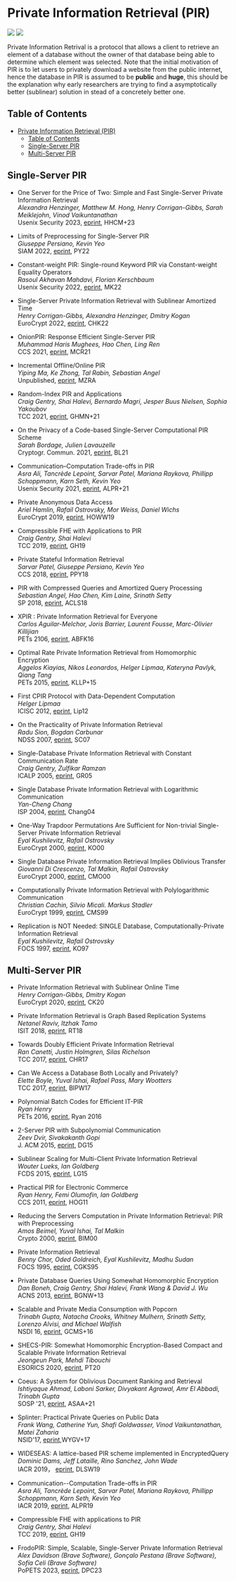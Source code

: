 # Private Information Retrieval (PIR)

![](https://badgen.net/badge/:update-to/:Mar-2023/red) ![](https://badgen.net/badge/:papers/:33/blue) 

Private Information Retrival is a protocol that allows a client to retrieve an element of a database without the owner of that database being able to determine which element was selected. Note that the initial motivation of PIR is to let users to privately download a website from the public internet, hence the database in PIR is assumed to be **public** and **huge**, this should be the explanation why early researchers are trying to find a asymptotically better (sublinear) solution in stead of a concretely better one.


## Table of Contents

- [Private Information Retrieval (PIR)](#private-information-retrieval-pir)
  - [Table of Contents](#table-of-contents)
  - [Single-Server PIR](#single-server-pir)
  - [Multi-Server PIR](#multi-server-pir)
  
  
## Single-Server PIR

- One Server for the Price of Two: Simple and Fast Single-Server Private Information Retrieval  
  *Alexandra Henzinger, Matthew M. Hong, Henry Corrigan-Gibbs, Sarah Meiklejohn, Vinod Vaikuntanathan*  
  Usenix Security 2023, [eprint](https://eprint.iacr.org/2022/949), HHCM+23
  
- Limits of Preprocessing for Single-Server PIR  
  *Giuseppe Persiano, Kevin Yeo*  
  SIAM 2022, [eprint](https://eprint.iacr.org/2022/235), PY22

- Constant-weight PIR: Single-round Keyword PIR via Constant-weight Equality Operators  
  *Rasoul Akhavan Mahdavi, Florian Kerschbaum*  
  Usenix Security 2022, [eprint](https://www.usenix.org/conference/usenixsecurity22/presentation/mahdavi), MK22

- Single-Server Private Information Retrieval with Sublinear Amortized Time  
  *Henry Corrigan-Gibbs, Alexandra Henzinger, Dmitry Kogan*  
  EuroCrypt 2022, [eprint](https://eprint.iacr.org/2022/081), CHK22

- OnionPIR: Response Efficient Single-Server PIR  
  *Muhammad Haris Mughees, Hao Chen, Ling Ren*  
  CCS 2021, [eprint](https://eprint.iacr.org/2021/1081), MCR21

- Incremental Offline/Online PIR  
  *Yiping Ma, Ke Zhong, Tal Rabin, Sebastian Angel*  
  Unpublished, [eprint](https://eprint.iacr.org/2021/1438), MZRA

- Random-Index PIR and Applications  
  *Craig Gentry, Shai Halevi, Bernardo Magri, Jesper Buus Nielsen, Sophia Yakoubov*  
  TCC 2021, [eprint](https://eprint.iacr.org/2020/1248), GHMN+21

- On the Privacy of a Code-based Single-Server Computational PIR Scheme  
  *Sarah Bordage, Julien Lavauzelle*  
  Cryptogr. Commun. 2021, [eprint](https://eprint.iacr.org/2020/376), BL21

- Communication–Computation Trade-offs in PIR  
  *Asra Ali, Tancrède Lepoint, Sarvar Patel, Mariana Raykova, Phillipp Schoppmann, Karn Seth, Kevin Yeo*  
  Usenix Security 2021, [eprint](https://eprint.iacr.org/2019/1483), ALPR+21
 
- Private Anonymous Data Access  
  *Ariel Hamlin, Rafail Ostrovsky, Mor Weiss, Daniel Wichs*  
  EuroCrypt 2019, [eprint](https://eprint.iacr.org/2018/363), HOWW19

- Compressible FHE with Applications to PIR  
  *Craig Gentry, Shai Halevi*  
  TCC 2019, [eprint](https://eprint.iacr.org/2019/733), GH19

- Private Stateful Information Retrieval  
  *Sarvar Patel, Giuseppe Persiano, Kevin Yeo*  
  CCS 2018, [eprint](https://eprint.iacr.org/2018/1083.pdf), PPY18

- PIR with Compressed Queries and Amortized Query Processing  
  *Sebastian Angel, Hao Chen, Kim Laine, Srinath Setty*  
  SP 2018, [eprint](https://eprint.iacr.org/2017/1142.pdf), ACLS18

- XPIR : Private Information Retrieval for Everyone  
  *Carlos Aguilar-Melchor, Joris Barrier, Laurent Fousse, Marc-Olivier Killijian*  
  PETs 2106, [eprint](https://eprint.iacr.org/2014/1025.pdf), ABFK16

- Optimal Rate Private Information Retrieval from Homomorphic Encryption  
  *Aggelos Kiayias, Nikos Leonardos, Helger Lipmaa, Kateryna Pavlyk, Qiang Tang*  
  PETs 2015, [eprint](https://petsymposium.org/2015/papers/23_Kiayias.pdf), KLLP+15

- First CPIR Protocol with Data-Dependent Computation  
  *Helger Lipmaa*  
  ICISC 2012, [eprint](https://eprint.iacr.org/2009/395), Lip12

- On the Practicality of Private Information Retrieval  
  *Radu Sion, Bogdan Carbunar*  
  NDSS 2007, [eprint](https://www.ndss-symposium.org/ndss2007/practicality-private-information-retrieval/), SC07 

- Single-Database Private Information Retrieval with Constant Communication Rate  
  *Craig Gentry, Zulfikar Ramzan*  
  ICALP 2005, [eprint](https://link.springer.com/chapter/10.1007/11523468_65), GR05

- Single Database Private Information Retrieval with Logarithmic Communication  
  *Yan-Cheng Chang*  
  ISP 2004, [eprint](https://eprint.iacr.org/2004/036), Chang04 

- One-Way Trapdoor Permutations Are Sufficient for Non-trivial Single-Server Private Information Retrieval  
  *Eyal Kushilevitz, Rafail Ostrovsky*  
  EuroCrypt 2000, [eprint](https://www.iacr.org/archive/eurocrypt2000/1807/18070104-new.pdf), KO00

- Single Database Private Information Retrieval Implies Oblivious Transfer  
  *Giovanni Di Crescenzo, Tal Malkin, Rafail Ostrovsky*  
  EuroCrypt 2000, [eprint](https://www.iacr.org/archive/eurocrypt2000/1807/18070122-new.pdf), CMO00

- Computationally Private Information Retrieval with Polylogarithmic Communication  
  *Christian Cachin, Silvio Micali. Markus Stadler*  
  EuroCrypt 1999, [eprint](https://people.csail.mit.edu/silvio/Selected%20Scientific%20Papers/Private%20Information%20Retrieval/Computationally%20Private%20Information%20Retrieval%20with%20Polylogarithmic%20Communication.pdf), CMS99

- Replication is NOT Needed: SINGLE Database, Computationally-Private Information Retrieval  
  *Eyal Kushilevitz, Rafail Ostrovsky*  
  FOCS 1997, [eprint](https://doi.org/10.1109/SFCS.1997.646125), KO97


## Multi-Server PIR

- Private Information Retrieval with Sublinear Online Time  
  *Henry Corrigan-Gibbs, Dmitry Kogan*  
  EuroCrypt 2020, [eprint](https://eprint.iacr.org/2019/1075), CK20

- Private Information Retrieval is Graph Based Replication Systems  
  *Netanel Raviv, Itzhak Tamo*  
  ISIT 2018, [eprint](https://ieeexplore.ieee.org/document/8437311), RT18

- Towards Doubly Efficient Private Information Retrieval  
  *Ran Canetti, Justin Holmgren, Silas Richelson*  
  TCC 2017, [eprint](https://eprint.iacr.org/2017/568), CHR17

- Can We Access a Database Both Locally and Privately?  
  *Elette Boyle, Yuval Ishai, Rafael Pass, Mary Wootters*  
  TCC 2017, [eprint](https://eprint.iacr.org/2017/567.pdf), BIPW17

- Polynomial Batch Codes for Efficient IT-PIR  
  *Ryan Henry*  
  PETs 2016, [eprint](https://petsymposium.org/2016/files/papers/Polynomial_Batch_Codes_for_Efficient_IT-PIR.pdf), Ryan 2016

- 2-Server PIR with Subpolynomial Communication  
  *Zeev Dvir, Sivakakanth Gopi*  
  J. ACM 2015, [eprint](https://arxiv.org/abs/1407.6692), DG15

- Sublinear Scaling for Multi-Client Private Information Retrieval  
  *Wouter Lueks, Ian Goldberg*  
  FCDS 2015, [eprint](https://link.springer.com/chapter/10.1007/978-3-662-47854-7_10), LG15

- Practical PIR for Electronic Commerce  
  *Ryan Henry, Femi Olumofin, Ian Goldberg*  
  CCS 2011, [eprint](https://cacr.uwaterloo.ca/techreports/2011/cacr2011-04.pdf), HOG11 

- Reducing the Servers Computation in Private Information Retrieval: PIR with Preprocessing  
  *Amos Beimel, Yuval Ishai, Tal Malkin*  
  Crypto 2000, [eprint](https://www.iacr.org/archive/crypto2000/18800056/18800056.pdf), BIM00

- Private Information Retrieval  
  *Benny Chor, Oded Goldreich, Eyal Kushilevitz, Madhu Sudan*  
  FOCS 1995, [eprint](https://www.cs.umd.edu/~gasarch/TOPICS/pir/first.pdf), CGKS95


- Private Database Queries Using Somewhat Homomorphic Encryption  
  *Dan Boneh, Craig Gentry, Shai Halevi, Frank Wang & David J. Wu*  
  ACNS 2013, [eprint](https://link.springer.com/chapter/10.1007/978-3-642-38980-1_7), BGNW+13  
  

- Scalable and Private Media Consumption with Popcorn  
  *Trinabh Gupta, Natacha Crooks, Whitney Mulhern, Srinath Setty, Lorenzo Alvisi, and Michael Walfish*  
  NSDI 16, [eprint](https://www.semanticscholar.org/paper/Scalable-and-Private-Media-Consumption-with-Popcorn-Gupta-Crooks/2d252b7b8aa30f5decdc52aa50484ae326979368), GCMS+16  

- SHECS-PIR: Somewhat Homomorphic Encryption-Based Compact and Scalable Private Information Retrieval  
  *Jeongeun Park, Mehdi Tibouchi*  
  ESORICS 2020, [eprint](https://link.springer.com/chapter/10.1007/978-3-030-59013-0_5), PT20  
  

- Coeus: A System for Oblivious Document Ranking and Retrieval  
  *Ishtiyaque Ahmad, Laboni Sarker, Divyakant Agrawal, Amr El Abbadi, Trinabh Gupta*  
  SOSP '21, [eprint](https://dl.acm.org/doi/10.1145/3477132.3483586), ASAA+21    
  

- Splinter: Practical Private Queries on Public Data  
  *Frank Wang, Catherine Yun, Shafi Goldwasser, Vinod Vaikuntanathan, Matei Zaharia*  
  NSID'17, [eprint](https://eprint.iacr.org/2016/1148),WYGV+17    
  

- WIDESEAS: A lattice-based PIR scheme implemented in EncryptedQuery  
  *Dominic Dams, Jeff Lataille, Rino Sanchez, John Wade*  
  IACR 2019， [eprint](https://eprint.iacr.org/2019/855), DLSW19    

- Communication--Computation Trade-offs in PIR  
  *Asra Ali, Tancrède Lepoint, Sarvar Patel, Mariana Raykova, Phillipp Schoppmann, Karn Seth, Kevin Yeo*  
  IACR 2019, [eprint](https://eprint.iacr.org/2019/1483), ALPR19    

- Compressible FHE with applications to PIR  
  *Craig Gentry, Shai Halevi*  
  TCC 2019, [eprint](https://link.springer.com/chapter/10.1007/978-3-030-36033-7_17), GH19    

- FrodoPIR: Simple, Scalable, Single-Server Private Information Retrieval  
  *Alex Davidson (Brave Software), Gonçalo Pestana (Brave Software), Sofía Celi (Brave Software)*  
  PoPETS 2023, [eprint](https://petsymposium.org/popets/2023/popets-2023-0022.php), DPC23  




